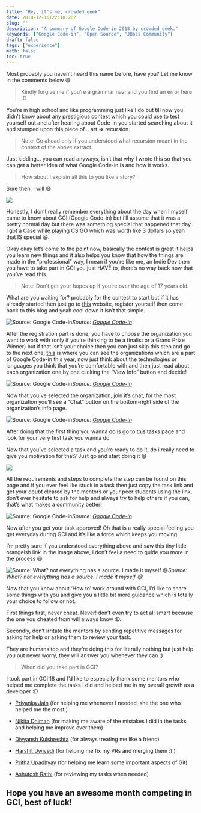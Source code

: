 ```yaml
---
title: "Hey, it's me, crowded_geek"
date: 2018-12-16T22:18:20Z
slug: ""
description: "A summary of Google Code-in 2018 by crowded_geek."
keywords: ["Google Code-in", "Open Source", "JBoss Community"]
draft: false
tags: ["experience"]
math: false
toc: true
---
```


Most probably you haven’t heard this name before, have you? Let me know in the comments below 😅
> Kindly forgive me if you’re a grammar nazi and you find an error here :D

You’re in high school and like programming just like I do but till now you didn’t know about any prestigious contest which you could use to test yourself out and after hearing about Code-in you started searching about it and stumped upon this piece of… art => recursion.
> Note: Go ahead only if you understood what recursion meant in the context of the above extract.

Just kidding… you can read anyways, isn’t that why I wrote this so that you can get a better idea of what Google Code-in is and how it works.
> How about I explain all this to you like a story?

Sure then, I will 😄

![](https://cdn-images-1.medium.com/max/3802/1*T8brjkwuSHWdOL0crhnkHg.png)

Honestly, I don’t really remember everything about the day when I myself came to know about GCI (Google Code-in) but i’ll assume that it was a pretty normal day but there was something special that happened that day… I got a Case while playing CS:GO which was worth like 3 dollars so yeah that IS special 😆.

Okay okay let’s come to the point now, basically the contest is great it helps you learn new things and it also helps you know that how the things are made in the “professional” way, I mean if you’re like me, an Indie Dev then you have to take part in GCI you just HAVE to, there’s no way back now that you’ve read this.
> Note: Don’t get your hopes up if you’re over the age of 17 years old.

What are you waiting for? probably for the contest to start but if it has already started then just go to [this](https://codein.withgoogle.com) website, register yourself then come back to this blog and yeah cool down it isn’t that simple.

![Source: [Google Code-in](https://codein.withgoogle.com)](https://cdn-images-1.medium.com/max/2354/1*VQPjPmDMs9X3D_tXo5OrcA.png)*Source: [Google Code-in](https://codein.withgoogle.com)*

After the registration part is done, you have to choose the organization you want to work with (only if you’re thinking to be a finalist or a Grand Prize Winner) but if that isn’t your choice then you can just skip this step and go to the next one, [this](https://codein.withgoogle.com/organizations/) is where you can see the organizations which are a part of Google Code-in this year, now just think about the technologies or languages you think that you’re comfortable with and then just read about each organization one by one clicking the “View Info” button and decide!

![Source: [Google Code-in](https://codein.withgoogle.com)](https://cdn-images-1.medium.com/max/2000/1*xpmU3YjJHbAnUI12VrTz8g.png)*Source: [Google Code-in](https://codein.withgoogle.com)*

Now that you’ve selected the organization, join it’s chat, for the most organization you’ll see a “Chat” button on the bottom-right side of the organization’s info page.

![Source: [Google Code-in](https://codein.withgoogle.com)](https://cdn-images-1.medium.com/max/2556/1*5cADjUqyKapWWzaQDpBYXA.png)*Source: [Google Code-in](https://codein.withgoogle.com)*

After doing that the first thing you wanna do is go to [this](https://codein.withgoogle.com/tasks/) tasks page and look for your very first task you wanna do.

Now that you’ve selected a task and you’re ready to do it, do i really need to give you motivation for that? Just go and start doing it 😅

![](https://cdn-images-1.medium.com/max/2394/1*DmKeEmnnX_lVXLYdRtzN7Q.png)

All the requirements and steps to complete the step can be found on this page and if you ever feel like stuck in a task then just copy the task link and get your doubt cleared by the mentors or your peer students using the link, don’t ever hesitate to ask for help and always try to help others if you can, that’s what makes a community better!

![Source: [Google Code-in](https://codein.withgoogle.com)](https://cdn-images-1.medium.com/max/2386/1*Vs2amUXqSEr50wB7xvxCqQ.png)*Source: [Google Code-in](https://codein.withgoogle.com)*

Now after you get your task approved! Oh that is a really special feeling you get everyday during GCI and it’s like a force which keeps you moving.

I’m pretty sure if you understood everything above and saw this tiny little orangeish link in the image above, i don’t feel a need to guide you more in the process 😃

![Source: What? not everything has a source. I made it myself 😅](https://cdn-images-1.medium.com/max/2000/1*LeKAbjdAfDiHRwgc4h3RAg.png)*Source: What? not everything has a source. I made it myself 😅*

Now that you know about ‘How to’ work around with GCI, I’d like to share some things with you and give you a little bit more guidance which is totally your choice to follow or not.

First things first, never cheat. Never! don’t even try to act all smart because the one you cheated from will always know :D.

Secondly, don’t irritate the mentors by sending repetitive messages for asking for help or asking them to review your task.

They are humans too and they’re doing this for literally nothing but just help you out never worry, they will answer you whenever they can :)
> When did you take part in GCI?

I took part in GCI’18 and I’d like to especially thank some mentors who helped me complete the tasks I did and helped me in my overall growth as a developer :D

* [Priyanka Jain](https://github.com/Priya997) (for helping me whenever I needed, she the one who helped me the most.)

* [Nikita Dhiman](https://github.com/nikitadhiman) (for making me aware of the mistakes I did in the tasks and helping me improve over them)

* [Divyansh Kulshreshta](https://github.com/divyanshkul) (for always treating me like a friend)

* [Harshit Dwivedi](https://github.com/the-dagger) (for helping me fix my PRs and merging them :) )

* [Pritha Upadhyay](https://github.com/prithaupadhyay) (for helping me learn some important aspects of Git)

* [Ashutosh Rathi](https://github.com/aashutoshrathi) (for reviewing my tasks when needed)

## Hope you have an awesome month competing in GCI, best of luck!
